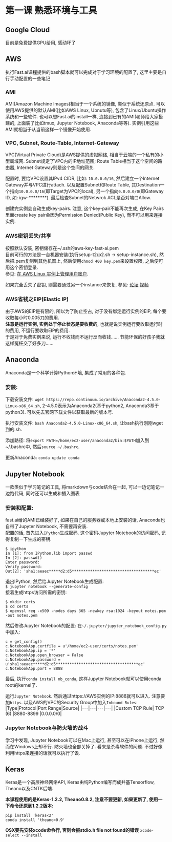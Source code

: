 # 第一课 熟悉环境与工具

## Google Cloud
目前是免费提供GPU给用, 感动坏了



## AWS

执行Fast.ai课程提供的bash脚本就可以完成对于学习环境的配置了, 这里主要是自行手动配置的一些笔记

### AMI
AMI(Amazon Machine Images)相当于一个系统的镜像, 类似于系统还原点. 可以使用AWS提供的默认AMI(比如AWS Linux, Ubnutu等), 包含了Linux/Ubuntu操作系统和一些软件. 也可以想Fast.ai的install一样, 连接到已有的AMI(老师给大家搭建的, 上面装了比如tmux, Jupyter Notebook, Anaconda等等). 实例引用这些AMI就相当于从当前这样一个镜像开始使用.

### VPC,  Subnet, Route-Table, Internet-Gateway
VPC(Virtual Private Cloud)是AWS提供的虚拟网络, 相当于云端的一个私有的小型局域网. Subnet规定了VPC内的IP地址范围; Route Table相当于这个空间的路由器, Internet Gateway则是这个空间的网关.  

配置时, 要给VPC设置其IPv4 CIDR, 比如: `10.0.0.0/16`, 然后建立一个Internet Gateway并与VPC进行attach. 以及配置Subnet和Route Table, 其Destination一个指向`10.0.0.0/16`(即Target为VPC的local), 另一个指向`0.0.0.0/0`(即Gateway ID, 如: igw-********). 最后检查Subnet的Netwrok ACL是否对端口Allow.

创建完实例会自动生成key-pairs. 注意, 这个key-pair不能再次生成, 在Key Pairs里面create key pair会因为Permission Denied(Public Key), 而不可以用来连接实例. 

### AWS密钥丢失/共享
按照默认安装, 密钥储存在~/.ssh的aws-key-fast-ai.pem  
目前可行的方法是一台机器安装(执行setup-t2/p2.sh -> setup-instance.sh), 然后把.pem复制到其他机器上, 然后使用`chmod 400 key.pem`来设置权限, 之后便可用这个密钥登录.  
参见:
[在 AWS Linux 实例上管理用户账户](http://docs.aws.amazon.com/zh_cn/AWSEC2/latest/UserGuide/managing-users.html).  

如果完全丢失了密钥, 则需要通过另一个instance来恢复, 参见: 
[论坛](https://forums.aws.amazon.com/message.jspa?messageID=475034)
[视频](http://d2930476l2fsmh.cloudfront.net/LostKeypairRecoveryOfLinuxInstance.mp4)  

### AWS省钱之EIP(Elastic IP)

由于AWS的EIP是有限的, 所以为了防止空占, 对于没有绑定运行实例的EIP, 每个要收取每小时0.005刀的费用.  
**注意是运行实例, 实例处于停止状态是要收费的**, 也就是说实例运行要收取运行时的费用, 不运行要收取EIP的费用.  
于是对于免费实例来说, 运行不收钱而不运行反而收钱...... 节能环保的好孩子我就这样冤枉交了好多刀......



## Anaconda

Anaconda是一个科学计算Python环境, 集成了常用的各种包.

### 安装:
下载安装文件: `wget https://repo.continuum.io/archive/Anaconda2-4.5.0-Linux-x86_64.sh`, 2-4.5.0表示为Anaconda2(基于python2, Anaconda3基于python3). 可以先去官网下载文件以获取最新的版本号. 

执行安装文件: `bash Anaconda2-4.5.0-Linux-x86_64.sh`, 让bash执行刚刚wget到的.sh.  

添加路径: 将`export PATH=/home/ec2-user/anaconda2/bin:$PATH`加入到~/.bashrc中, 然后`source ~/.bashrc`.  

更新Anaconda: `conda update conda`  



## Jupyter Notebook

一款类似于学习笔记的工具, 将markdown与code结合在一起, 可以一边记笔记一边跑代码, 同时还可以生成和插入图表

### 安装和配置:
fast.ai给的AMI已经装好了, 如果在自己的服务器或本地上安装的话, Anaconda也自带了Jupyter Notebook, 不需要再安装.  
配置的话, 首先进入`IPython`生成密码. 这个密码Jupyter Notebook的访问密码, 记得复制一下生成的密钥.  
```
$ ipython
In [1]: from IPython.lib import passwd                                                                    
In [2]: passwd()                                                                                          
Enter password:                                                                                           
Verify password:  
Out[2]: 'sha1:aeaec*****d2:d5************************************ec' 
```
退出IPython, 然后给Jupyter Notebook生成配置:  
`$ jupyter notebook --generate-config`  
接着生成https访问所需的密钥:  
```
$ mkdir certs                                                
$ cd certs                        
$ openssl req -x509 -nodes days 365 -newkey rsa:1024 -keyout notes.pem -out notes.pem 
```
然后修改Jupyter Notebook的配置: 在`~/.jupyter/jupyter_notebook_config.py`中加入:  
```
c = get_config()                                             
c.NotebookApp.certfile = u'/home/ec2-user/certs/notes.pem'
c.NotebookApp.ip = '*'                                       
c.NotebookApp.open_browser = False              
c.NotebookApp.password = u'sha1:aeaec*****d2:d5************************************ec'
c.NotebookApp.port = 8888                              
```

最后, 执行`conda install nb_conda`, 这样Jupyter Notebook就可以使用conda root的kernel了.

运行`Jupyter Notebook`. 然后通过https://AWS实例的IP:8888就可以进入. 注意要加`https`. 以及AWS的VPC的Security Group中加入`Inbound Rules`:  
|Type|Protocol|Port Range|Source|
|---|---|---|---|
|Custom TCP Rule| TCP (6)  |8880-8899 |0.0.0.0/0|

### Jupyter Notebook与防火墙的战斗
学习中发现, Jupyter Notebook可以在Mac上运行, 甚至可以在iPhone上运行, 然而在Windows上却不行. 防火墙也全部关掉了. 看来是杀毒软件的问题. 不过好像利用https来连接的话就可以执行了诶.



## Keras
Keras是一个高层神经网络API, Keras由纯Python编写而成并基Tensorflow, Theano以及CNTK后端.  

**本课程使用的是Keras-1.2.2, Theano0.8.2, 注意不要更新, 如果更新了, 使用一下命令还原到1.2.2版本:**  
```
pip install 'keras<2'
conda install 'theano<0.9'
```

**OSX要先安装xcode命令行, 否则会报stdio.h file not found的错误**
```xcode-select --install```